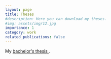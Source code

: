 ```yaml
---
layout: page
title: Theses
#description: Here you can download my theses.
#img: assets/img/12.jpg
importance: 1
category: work
related_publications: false
---
```


My [<ins> bachelor's thesis </ins>]([https://drive.google.com/file/d/17QIKps0OnbwzRlu7C1k9aZtoXWl01iY5/view?usp=sharing](https://drive.google.com/file/d/13EyI9eTgfvTnlHWxnKYQZ2IcJ5FZeQFS/view?usp=sharing)).
